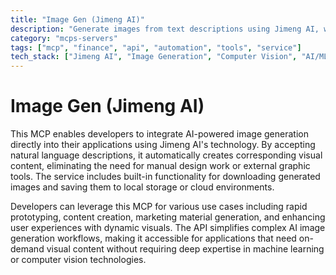 ```yaml
---
title: "Image Gen (Jimeng AI)"
description: "Generate images from text descriptions using Jimeng AI, with download and save capabilities for creative workflows."
category: "mcps-servers"
tags: ["mcp", "finance", "api", "automation", "tools", "service"]
tech_stack: ["Jimeng AI", "Image Generation", "Computer Vision", "AI/ML"]
---
```


# Image Gen (Jimeng AI)

This MCP enables developers to integrate AI-powered image generation directly into their applications using Jimeng AI's technology. By accepting natural language descriptions, it automatically creates corresponding visual content, eliminating the need for manual design work or external graphic tools. The service includes built-in functionality for downloading generated images and saving them to local storage or cloud environments.

Developers can leverage this MCP for various use cases including rapid prototyping, content creation, marketing material generation, and enhancing user experiences with dynamic visuals. The API simplifies complex AI image generation workflows, making it accessible for applications that need on-demand visual content without requiring deep expertise in machine learning or computer vision technologies.
